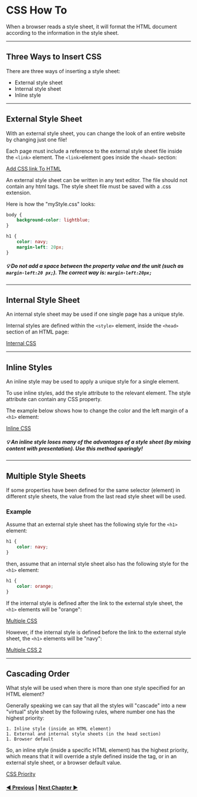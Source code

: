 # CSS How To

When a browser reads a style sheet, it will format the HTML document according to the information in the style sheet.

<hr />

## Three Ways to Insert CSS

There are three ways of inserting a style sheet:

* External style sheet
* Internal style sheet
* Inline style

<hr />

## External Style Sheet

With an external style sheet, you can change the look of an entire website by changing just one file!

Each page must include a reference to the external style sheet file inside the `<link>` element. The `<link>`element goes inside the `<head>` section:

[Add CSS link To HTML][Add CSS link To HTML]

An external style sheet can be written in any text editor. The file should not contain any html tags. The style sheet file must be saved with a .css extension.

Here is how the "myStyle.css" looks:

```CSS
body {
    background-color: lightblue;
}

h1 {
    color: navy;
    margin-left: 20px;
}
```
##### :bulb: Do not add a space between the property value and the unit (such as `margin-left:20 px;`). The correct way is: `margin-left:20px;`

<hr />

## Internal Style Sheet

An internal style sheet may be used if one single page has a unique style.

Internal styles are defined within the `<style>` element, inside the `<head>` section of an HTML page:

[Internal CSS][Internal CSS]

<hr />

## Inline Styles

An inline style may be used to apply a unique style for a single element.

To use inline styles, add the style attribute to the relevant element. The style attribute can contain any CSS property.

The example below shows how to change the color and the left margin of a `<h1>` element:

[Inline CSS][Inline CSS]


##### :bulb: An inline style loses many of the advantages of a style sheet (by mixing content with presentation). Use this method sparingly!


<hr />

## Multiple Style Sheets

If some properties have been defined for the same selector (element) in different style sheets, the value from the last read style sheet will be used. 

### Example
Assume that an external style sheet has the following style for the `<h1>` element:

```CSS
h1 {
    color: navy;
}
```
then, assume that an internal style sheet also has the following style for the `<h1>` element:
```CSS
h1 {
    color: orange;    
}
```
If the internal style is defined after the link to the external style sheet, the `<h1>` elements will be "orange":

[Multiple CSS][Multiple CSS]

However, if the internal style is defined before the link to the external style sheet, the `<h1>` elements will be "navy":

[Multiple CSS 2][Multiple CSS 2]

<hr />

## Cascading Order

What style will be used when there is more than one style specified for an HTML element?

Generally speaking we can say that all the styles will "cascade" into a new "virtual" style sheet by the following rules, where number one has the highest priority:

	1. Inline style (inside an HTML element)
	1. External and internal style sheets (in the head section)
	1. Browser default
So, an inline style (inside a specific HTML element) has the highest priority, which means that it will override a style defined inside the <head> tag, or in an external style sheet, or a browser default value.

[CSS Priority][CSS Priority]

#### [:arrow_backward: Previous](./CSS-Syntax.md) | [Next Chapter :arrow_forward:](./CSS-Backgrounds.md)


[Add CSS link To HTML]: http://jsbin.com/yefovu/embed?html,output
[Internal CSS]: http://jsbin.com/nihura/embed?html,output
[Inline CSS]: http://jsbin.com/ceqeza/embed?html,output
[Multiple CSS]: http://jsbin.com/fejiro/embed?html,output
[Multiple CSS 2]: http://jsbin.com/pezabu/embed?html,output
[CSS Priority]: http://jsbin.com/domamaf/embed?html,output
